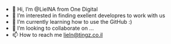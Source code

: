 - 👋 Hi, I’m @LielNA from One Digital
- 👀 I’m interested in finding exellent developres to work with us
- 🌱 I’m currently learning how to use the GitHub :)
- 💞️ I’m looking to collaborate on ...
- 📫 How to reach me lieln@tingz.co.il

<!---
LielNA/LielNA is a ✨ special ✨ repository because its `README.md` (this file) appears on your GitHub profile.
You can click the Preview link to take a look at your changes.
--->
